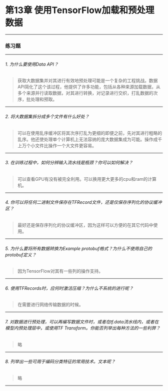 # 第13章 使用TensorFlow加载和预处理数据

---

### 练习题
---

###### 1. 为什么要使用Data API？
> 获取大数据集并对其进行有效地预处理可能是一个复杂的工程挑战。数据API简化了这个该过程，他提供了许多功能，包括从各种来源加载数据，从多个来源并行读取数据，对其进行转换，对记录进行交织，打乱数据的次序，批处理和预取。
---
###### 2. 将大数据集拆分成多个文件有什么好处？
> 可以在使用乱序缓冲区将其次序打乱为更细的即便之前，先对其进行粗略的乱序。他还使处理单个计算机上无法容纳的庞大数据集成为可能。操作成千上万个小文件比操作一个大文件更容易。
---
###### 3. 在训练过程中，如何分辨输入流水线是瓶颈？你可以如何解决？
> 可以查看GPU有没有被完全利用。可以换用更大更多的cpu和ram的计算机。
---
###### 4. 你可以将任何二进制文件保存在TFRecord文件，还是仅保存序列化的协议缓冲区？
> 最好还是保存序列化的协议缓冲区，因为这样可以方便的在其它代码中使用。
---
###### 5. 为什么要将所有数据转换为Example protobuf格式？为什么不使用自己的protobuf定义？
> 因为TensorFlow对其有一些列的操作支持。
---
###### 6. 使用TFRecords时，应何时激活压缩？为什么不系统的进行呢？
> 在需要进行网络传输数据的时候。
---
###### 7. 对数据进行预处理，可以再编写数据文件时，或者在tf.data流水线内，或者在模型内预处理层中，或使用TF Transform。你能否列举出每种方法的一些利弊？
>  略
---
###### 8. 列举出一些可用于编码分类特征的常用技术。文本呢？
> 略
---